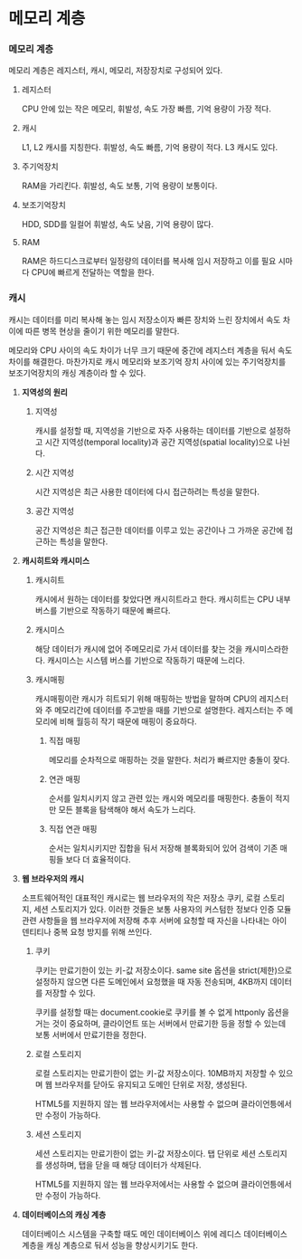# 메모리 계층

### 메모리 계층

메모리 계층은 레지스터, 캐시, 메모리, 저장장치로 구성되어 있다.

1. 레지스터
    
    CPU 안에 있는 작은 메모리, 휘발성, 속도 가장 빠름, 기억 용량이 가장 적다.
    
2. 캐시
    
    L1, L2 캐시를 지칭한다. 휘발성, 속도 빠름, 기억 용량이 적다. L3 캐시도 있다.
    
3. 주기억장치
    
    RAM을 가리킨다. 휘발성, 속도 보통, 기억 용량이 보통이다.
    
4. 보조기억장치
    
    HDD, SDD를 일컬어 휘발성, 속도 낮음, 기억 용량이 많다.
    
5. RAM
    
    RAM은 하드디스크로부터 일정량의 데이터를 복사해 임시 저장하고 이를 필요 시마다 CPU에 빠르게 전달하는 역할을 한다.
    

### 캐시

캐시는 데이터를 미리 복사해 놓는 임시 저장소이자 빠른 장치와 느린 장치에서 속도 차이에 따른 병목 현상을 줄이기 위한 메모리를 말한다. 

메모리와 CPU 사이의 속도 차이가 너무 크기 때문에 중간에 레지스터 계층을 둬서 속도 차이를 해결한다. 마찬가지로 캐시 메모리와 보조기억 장치 사이에 있는 주기억장치를 보조기억장치의 캐싱 계층이라 할 수 있다.

1. **지역성의 원리**
    1. 지역성
        
         캐시를 설정할 때, 지역성을 기반으로 자주 사용하는 데이터를 기반으로 설정하고 시간 지역성(temporal locality)과 공간 지역성(spatial locality)으로 나뉜다.
        
    2. 시간 지역성
        
        시간 지역성은 최근 사용한 데이터에 다시 접근하려는 특성을 말한다.
        
    3. 공간 지역성
        
        공간 지역성은 최근 접근한 데이터를 이루고 있는 공간이나 그 가까운 공간에 접근하는 특성을 말한다.
        
2. **캐시히트와 캐시미스**
    1. 캐시히트
        
        캐시에서 원하는 데이터를 찾았다면 캐시히트라고 한다. 캐시히트는 CPU 내부 버스를 기반으로 작동하기 때문에 빠르다.
        
    2. 캐시미스
        
        해당 데이터가 캐시에 없어 주메모리로 가서 데이터를 찾는 것을 캐시미스라한다. 캐시미스는 시스템 버스를 기반으로 작동하기 때문에 느리다.
        
    3. 캐시매핑
        
        캐시매핑이란 캐시가 히트되기 위해 매핑하는 방법을 말하며 CPU의 레지스터와 주 메모리간에 데이터를 주고받을 때를 기반으로 설명한다. 레지스터는 주 메모리에 비해 월등히 작기 때문에 매핑이 중요하다.
        
        1. 직접 매핑
            
            메모리를 순차적으로 매핑하는 것을 말한다. 처리가 빠르지만 충돌이 잦다.
            
        2. 연관 매핑
            
            순서를 일치시키지 않고 관련 있는 캐시와 메모리를 매핑한다. 충돌이 적지만 모든 블록을 탐색해야 해서 속도가 느리다.
            
        3. 직접 연관 매핑
            
            순서는 일치시키지만 집합을 둬서 저장해 블록화되어 있어 검색이 기존 매핑들 보다 더 효율적이다.
            
3. **웹 브라우저의 캐시**
    
    소프트웨어적인 대표적인 캐시로는 웹 브라우저의 작은 저장소 쿠키, 로컬 스토리지, 세션 스토리지가 있다. 이러한 것들은 보통 사용자의 커스텀한 정보다 인증 모듈 관련 사항들을 웹 브라우저에 저장해 추후 서버에 요청할 때 자신을 나타내는 아이덴티티나 중복 요청 방지를 위해 쓰인다.
    
    1. 쿠키
        
        쿠키는 만료기한이 있는 키-값 저장소이다. same site 옵션을 strict(제한)으로 설정하지 않으면 다른 도메인에서 요청했을 때 자동 전송되며, 4KB까지 데이터를 저장할 수 있다.
        
        쿠키를 설정할 때는 document.cookie로 쿠키를 볼 수 없게 httponly 옵션을 거는 것이 중요하며, 클라이언트 또는 서버에서 만료기한 등을 정할 수 있는데 보통 서버에서 만료기한을 정한다.
        
    2. 로컬 스토리지
        
        로컬 스토리지는 만료기한이 없는 키-값 저장소이다. 10MB까지 저장할 수 있으며 웹 브라우저를 닫아도 유지되고 도메인 단위로 저장, 생성된다.
        
        HTML5를 지원하지 않는 웹 브라우저에서는 사용할 수 없으며 클라이언틍에서만 수정이 가능하다.
        
    3. 세션 스토리지
        
        세션 스토리지는 만료기한이 없는 키-값 저장소이다. 탭 단위로 세션 스토리지를 생성하며, 탭을 닫을 때 해당 데이터가 삭제된다.
        
        HTML5를 지원하지 않는 웹 브라우저에서는 사용할 수 없으며 클라이언틍에서만 수정이 가능하다.
        
4. **데이터베이스의 캐싱 계층**
    
    데이터베이스 시스템을 구축할 때도 메인 데이터베이스 위에 레디스 데이터베이스 계층을 캐싱 계층으로 둬서 성능을 향상시키기도 한다.